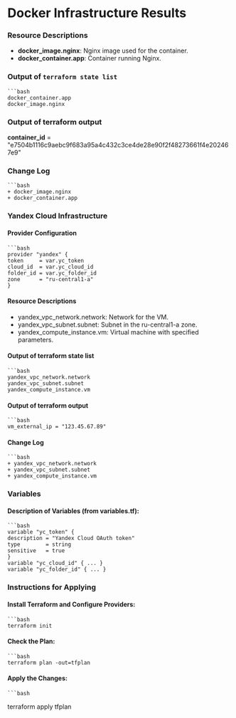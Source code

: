 # Docker Infrastructure Results

### Resource Descriptions

- **docker_image.nginx**: Nginx image used for the container.
- **docker_container.app**: Container running Nginx.

### Output of `terraform state list`

    ```bash
    docker_container.app
    docker_image.nginx
    
    
### Output of terraform output
**container_id** = "e7504b1116c9aebc9f683a95a4c432c3ce4de28e90f2f48273661f4e202467e9"
### Change Log
    ```bash
    + docker_image.nginx
    + docker_container.app


### Yandex Cloud Infrastructure

#### Provider Configuration
    ```bash
    provider "yandex" {
    token     = var.yc_token
    cloud_id  = var.yc_cloud_id
    folder_id = var.yc_folder_id
    zone      = "ru-central1-a"
    }

#### Resource Descriptions
* yandex_vpc_network.network: Network for the VM.
* yandex_vpc_subnet.subnet: Subnet in the ru-central1-a zone.
* yandex_compute_instance.vm: Virtual machine with specified parameters.

#### Output of terraform state list

    ```bash
    yandex_vpc_network.network
    yandex_vpc_subnet.subnet
    yandex_compute_instance.vm


#### Output of terraform output 
    ```bash
    vm_external_ip = "123.45.67.89"

#### Change Log

    ```bash
    + yandex_vpc_network.network
    + yandex_vpc_subnet.subnet
    + yandex_compute_instance.vm

### Variables
#### Description of Variables (from variables.tf):

    ```bash
    variable "yc_token" {
    description = "Yandex Cloud OAuth token"
    type        = string
    sensitive   = true
    }
    variable "yc_cloud_id" { ... }
    variable "yc_folder_id" { ... }


### Instructions for Applying
#### Install Terraform and Configure Providers:
    ```bash
    terraform init
#### Check the Plan:
    ```bash
    terraform plan -out=tfplan
#### Apply the Changes:
    ```bash
terraform apply tfplan


